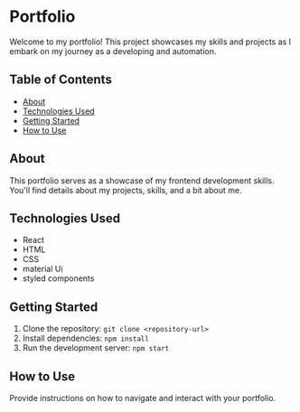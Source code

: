 # Portfolio

Welcome to my portfolio! This project showcases my skills and projects as I embark on my journey as a developing and automation.

## Table of Contents
- [About](#about)
- [Technologies Used](#technologies-used)
- [Getting Started](#getting-started)
- [How to Use](#how-to-use)

## About
This portfolio serves as a showcase of my frontend development skills. You'll find details about my projects, skills, and a bit about me.

## Technologies Used
- React
- HTML
- CSS
- material Ui
- styled components

## Getting Started
1. Clone the repository: `git clone <repository-url>`
2. Install dependencies: `npm install`
3. Run the development server: `npm start`

## How to Use
Provide instructions on how to navigate and interact with your portfolio.

